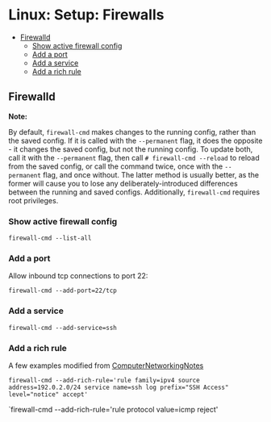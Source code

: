 <!--
SPDX-FileCopyrightText: 2022 Eli Array Minkoff

SPDX-License-Identifier: MIT
-->

# Linux: Setup: Firewalls

<!-- vim-markdown-toc GitLab -->

* [Firewalld](#firewalld)
  * [Show active firewall config](#show-active-firewall-config)
  * [Add a port](#add-a-port)
  * [Add a service](#add-a-service)
  * [Add a rich rule](#add-a-rich-rule)

<!-- vim-markdown-toc -->

## Firewalld

**Note:**

By default, `firewall-cmd` makes changes to the running config, rather than the saved config.
If it is called with the `--permanent` flag, it does the opposite - it changes the saved
config, but not the running config. To update both, call it with the `--permanent` flag, then
call `# firewall-cmd --reload` to reload from the saved config, or call the command twice,
once with the `--permanent` flag, and once without. The latter method is usually better, as
the former will cause you to lose any deliberately-introduced differences between the running
and saved configs.
Additionally, `firewall-cmd` requires root privileges.

### Show active firewall config

`firewall-cmd --list-all`

### Add a port

Allow inbound tcp connections to port 22:

`firewall-cmd --add-port=22/tcp`

### Add a service

`firewall-cmd --add-service=ssh`

### Add a rich rule

A few examples modified from [ComputerNetworkingNotes](https://www.computernetworkingnotes.com/linux-tutorials/firewalld-rich-rules-explained-with-examples.html)

`firewall-cmd --add-rich-rule='rule family=ipv4 source address=192.0.2.0/24 service name=ssh log prefix="SSH Access" level="notice" accept'`

`firewall-cmd --add-rich-rule='rule protocol value=icmp reject'
